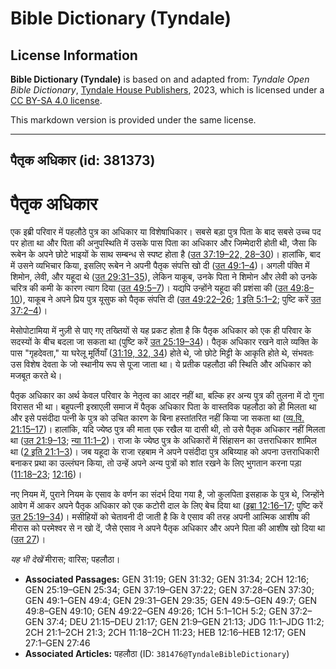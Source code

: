 # Bible Dictionary (Tyndale)

## License Information

**Bible Dictionary (Tyndale)** is based on and adapted from: _Tyndale Open Bible Dictionary_, [Tyndale House Publishers](https://tyndaleopenresources.com/), 2023, which is licensed under a [CC BY-SA 4.0 license](https://creativecommons.org/licenses/by-sa/4.0/legalcode.en).

This markdown version is provided under the same license.



--------------------------------

## पैतृक अधिकार (id: 381373)

पैतृक अधिकार
============

एक इब्री परिवार में पहलौठे पुत्र का अधिकार या विशेषाधिकार। सबसे बड़ा पुत्र पिता के बाद सबसे उच्च पद पर होता था और पिता की अनुपस्थिति में उसके पास पिता का अधिकार और जिम्मेदारी होती थी, जैसा कि रूबेन के अपने छोटे भाइयों के साथ सम्बन्ध से स्पष्ट होता है ([उत 37:19–22, 28–30](https://ref.ly/Gen37:19-Gen37:22,Gen37:28-Gen37:30))। हालांकि, बाद में उसने व्यभिचार किया, इसलिए रूबेन ने अपनी पैतृक संपत्ति खो दी ([उत 49:1–4](https://ref.ly/Gen49:1-Gen49:4))। अगली पंक्ति में शिमोन, लेवी, और यहूदा थे ([उत 29:31–35](https://ref.ly/Gen29:31-Gen29:35)), लेकिन याकूब, उनके पिता ने शिमोन और लेवी को उनके चरित्र की कमी के कारण त्याग दिया ([उत 49:5–7](https://ref.ly/Gen49:5-Gen49:7))। यद्यपि उन्होंने यहूदा की प्रशंसा की ([उत 49:8–10](https://ref.ly/Gen49:8-Gen49:10)), याकूब ने अपने प्रिय पुत्र यूसुफ को पैतृक संपत्ति दी ([उत 49:22–26](https://ref.ly/Gen49:22-Gen49:26); [1 इति 5:1–2](https://ref.ly/1Chr5:1-1Chr5:2); पुष्टि करें [उत 37:2–4](https://ref.ly/Gen37:2-Gen37:4))।

मेसोपोटामिया में नुज़ी से पाए गए तख्तियों से यह प्रकट होता है कि पैतृक अधिकार को एक ही परिवार के सदस्यों के बीच बदला जा सकता था (पुष्टि करें [उत 25:19–34](https://ref.ly/Gen25:19-Gen25:34))। पैतृक अधिकार रखने वाले व्यक्ति के पास "गृहदेवता," या घरेलू मूर्तियाँ ([31:19, 32, 34](https://ref.ly/Gen31:19,Gen31:32,Gen31:34)) होते थे, जो छोटे मिट्टी के आकृति होते थे, संभवतः उस विशेष देवता के जो स्थानीय रूप से पूजा जाता था। ये प्रतीक पहलौठा की स्थिति और अधिकार को मजबूत करते थे।

पैतृक अधिकार का अर्थ केवल परिवार के नेतृत्व का आदर नहीं था, बल्कि हर अन्य पुत्र की तुलना में दो गुना विरासत भी था। बहुपत्नी इस्राएली समाज में पैतृक अधिकार पिता के वास्तविक पहलौठा को ही मिलता था और इसे पसंदीदा पत्नी के पुत्र को उचित कारण के बिना हस्तांतरित नहीं किया जा सकता था ([व्य.वि. 21:15–17](https://ref.ly/Deut21:15-Deut21:17))। हालांकि, यदि ज्येष्ठ पुत्र की माता एक रखैल या दासी थी, तो उसे पैतृक अधिकार नहीं मिलता था ([उत 21:9–13](https://ref.ly/Gen21:9-Gen21:13); [न्या 11:1–2](https://ref.ly/Judg11:1-Judg11:2))। राजा के ज्येष्ठ पुत्र के अधिकारों में सिंहासन का उत्तराधिकार शामिल था ([2 इति 21:1–3](https://ref.ly/2Chr21:1-2Chr21:3))। जब यहूदा के राजा रहबाम ने अपने पसंदीदा पुत्र अबिय्याह को अपना उत्तराधिकारी बनाकर प्रथा का उल्लंघन किया, तो उन्हें अपने अन्य पुत्रों को शांत रखने के लिए भुगतान करना पड़ा ([11:18–23](https://ref.ly/2Chr11:18-2Chr11:23); [12:16](https://ref.ly/2Chr12:16))।

नए नियम में, पुराने नियम के एसाव के वर्णन का संदर्भ दिया गया है, जो कुलपिता इसहाक के पुत्र थे, जिन्होंने आवेग में आकर अपने पैतृक अधिकार को एक कटोरी दाल के लिए बेच दिया था ([इब्रा 12:16–17](https://ref.ly/Heb12:16-Heb12:17); पुष्टि करें [उत 25:19–34](https://ref.ly/Gen25:19-Gen25:34))। मसीहियों को चेतावनी दी जाती है कि वे एसाव की तरह अपनी आत्मिक आशीष की मीरास को परमेश्वर से न खो दें, जैसे एसाव ने अपने पैतृक अधिकार और अपने पिता की आशीष खो दिया था ([उत 27](https://ref.ly/Gen27:1-Gen27:46))।

*यह भी देखें* मीरास; वारिस; पहलौठा।

* **Associated Passages:** GEN 31:19; GEN 31:32; GEN 31:34; 2CH 12:16; GEN 25:19–GEN 25:34; GEN 37:19–GEN 37:22; GEN 37:28–GEN 37:30; GEN 49:1–GEN 49:4; GEN 29:31–GEN 29:35; GEN 49:5–GEN 49:7; GEN 49:8–GEN 49:10; GEN 49:22–GEN 49:26; 1CH 5:1–1CH 5:2; GEN 37:2–GEN 37:4; DEU 21:15–DEU 21:17; GEN 21:9–GEN 21:13; JDG 11:1–JDG 11:2; 2CH 21:1–2CH 21:3; 2CH 11:18–2CH 11:23; HEB 12:16–HEB 12:17; GEN 27:1–GEN 27:46
* **Associated Articles:** पहलौठा (ID: `381476@TyndaleBibleDictionary`)

